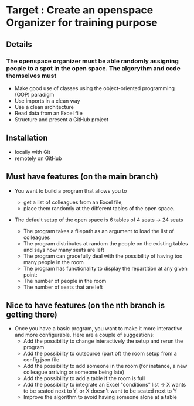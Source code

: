 
# Target : Create an openspace Organizer for training purpose

## Details 
### The openspace organizer must be able randomly assigning people to a spot in the open space. The algorythm and code themselves must 
- Make good use of classes using the object-oriented programming (OOP) paradigm
- Use imports in a clean way
- Use a clean architecture
- Read data from an Excel file
- Structure and present a GitHub project


## Installation
- locally with Git 
- remotely on GitHub

## Must have features (on the main branch)
- You want to build a program that allows you to 
    - get a list of colleagues from an Excel file, 
    - place them randomly at the different tables of the open space.

- The default setup of the open space is 6 tables of 4 seats → 24 seats
    - The program takes a filepath as an argument to load the list of colleagues
    - The program distributes at random the people on the existing tables and says how many seats are left
    - The program can gracefully deal with the possibility of having too many people in the room
    - The program has functionality to display the repartition at any given point:
    - The number of people in the room
    - The number of seats that are left

## Nice to have features (on the nth branch is getting there)
- Once you have a basic program, you want to make it more interactive and more configurable. Here are a couple of suggestions:
    - Add the possibility to change interactively the setup and rerun the program
    - Add the possibility to outsource (part of) the room setup from a config.json file
    - Add the possibility to add someone in the room (for instance, a new colleague arriving or someone being late)
    - Add the possibility to add a table if the room is full
    - Add the possibility to integrate an Excel "conditions" list → X wants to be seated next to Y, or X doesn't want to be seated next to Y
    - Improve the algorithm to avoid having someone alone at a table

